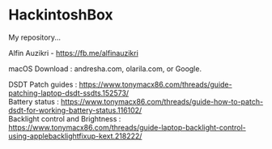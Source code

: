 # HackintoshBox

My repository...

Alfin Auzikri - https://fb.me/alfinauzikri

macOS Download : andresha.com, olarila.com, or Google. <br />

DSDT Patch guides : https://www.tonymacx86.com/threads/guide-patching-laptop-dsdt-ssdts.152573/ <br />
Battery status : https://www.tonymacx86.com/threads/guide-how-to-patch-dsdt-for-working-battery-status.116102/ <br />
Backlight control and Brightness : https://www.tonymacx86.com/threads/guide-laptop-backlight-control-using-applebacklightfixup-kext.218222/ <br />

